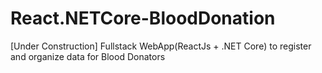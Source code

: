 ﻿# React.NETCore-BloodDonation

[Under Construction] Fullstack WebApp(ReactJs + .NET Core) to register and organize data for Blood Donators
